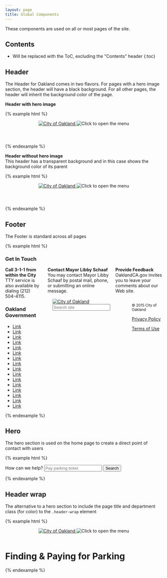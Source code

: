 ```yaml
---
layout: page
title: Global Components
---
```


These components are used on all or most pages of the site.

## Contents

* Will be replaced with the ToC, excluding the "Contents" header
{:toc}

## Header

The Header for Oakland comes in two flavors. For pages with a hero image section, the header will have a black background. For all other pages, the header will inherit the background color of the page.

**Header with hero image**

{% example html %}
<div class="header-wrap has-hero">
	<div class="container">
		<header class="page-header" role="banner">
			<a href="/" class="logo-wrap">
				<img class="site-logo" src="{{ site.url }}/img/logo-v1.png" alt="City of Oakland" />
			</a>
			<a class="header-nav-button">
				<img src="{{ site.url }}/img/hamburger-nav.png" alt="Click to open the menu" />
			</a>
		</header>
	</div>
</div>
{% endexample %}

**Header without hero image**  
This header has a transparent background and in this case shows the background color of its parent

{% example html %}
<div class="header-wrap parking">
	<div class="container">
		<header class="page-header" role="banner">
			<a href="/" class="logo-wrap">
				<img class="site-logo" src="{{ site.url }}/img/logo-v1.png" alt="City of Oakland" />
			</a>
			<a class="header-nav-button">
				<img src="{{ site.url }}/img/hamburger-nav.png" alt="Click to open the menu" />
			</a>
		</header>
	</div>
</div>
{% endexample %}

## Footer

The Footer is standard across all pages

{% example html %}
<footer class="page-footer" role="contentinfo">
	<div class="container">
		<h3>Get In Touch</h3>
		<div class="columns">
			<div class="one-third column">
				<strong>Call 3-1-1 from within the City</strong><br>
				TTY service is also available by dialing (212) 504-4115.
			</div>
			<div class="one-third column">
				<strong>Contact Mayor Libby Schaaf</strong><br>
				You may contact Mayor Libby Schaaf by postal mail, phone, or submitting an online message.
			</div>
			<div class="one-third column">
				<strong>Provide Feedback</strong><br>
				OaklandCA.gov invites you to leave your comments about our Web site.
			</div>
		</div>
		<div class="columns">
			<div class="two-thirds column">
				<h3>Oakland Government</h3>
				<ul class="footer-links list-no-style">
					<li><a href="">Link</a></li>
					<li><a href="">Link</a></li>
					<li><a href="">Link</a></li>
					<li><a href="">Link</a></li>
					<li><a href="">Link</a></li>
					<li><a href="">Link</a></li>
					<li><a href="">Link</a></li>
					<li><a href="">Link</a></li>
					<li><a href="">Link</a></li>
					<li><a href="">Link</a></li>
					<li><a href="">Link</a></li>
					<li><a href="">Link</a></li>
					<li><a href="">Link</a></li>
					<li><a href="">Link</a></li>
					<li><a href="">Link</a></li>
					<li><a href="">Link</a></li>
				</ul>
			</div>
			<div class="one-third column">
				<div class="columns">
					<div class="one-half column">
						<a href="/" class="logo-wrap">
							<img class="site-logo" src="{{ site.url }}/img/logo-dark.png" alt="City of Oakland" />
						</a>
						<input type="text" id="footer-search" aria-label="Search" value required="required" placeholder="Search site">
					</div>
					<div class="one-half column">
						<p><small class="text-muted">&copy; 2015 City of Oakland</small></p>
						<p><a href="#">Privacy Policy</a></p>
						<p><a href="#">Terms of Use</a></p>
					</div>
				</div>
			</div>
		</div>
	</div>
</footer>
{% endexample %}

## Hero

The hero section is used on the home page to create a direct point of contact with users

{% example html %}
<div class="hero" style="background-image: url( {{ site.url }}/img/hero-1.jpg);">
	<div class="container">
		<form action="/" id="main-search" class="main-search">
			<label for="site-search">
				How can we help?
				<input type="text" id="site-search" aria-label="Search" value required="required" placeholder="Pay parking ticket">
			</label>
			<input type="submit" id="submit-search" value="Search" title="Search">
		</form>
	</div>
</div>
{% endexample %}

## Header wrap

The alternative to a hero section to include the page title and department class (for color) to the `.header-wrap` element

{% example html %}
<div class="header-wrap parking">
	<div class="container">
		<header class="page-header" role="banner">
			<a href="/" class="logo-wrap">
				<img class="site-logo" src="{{ site.url }}/img/logo-v1.png" alt="City of Oakland" />
			</a>
			<a class="header-nav-button">
				<img src="{{ site.url }}/img/hamburger-nav.png" alt="Click to open the menu" />
			</a>
		</header>
		<h1>Finding &amp; Paying for Parking</h1>
	</div>
</div>
{% endexample %}